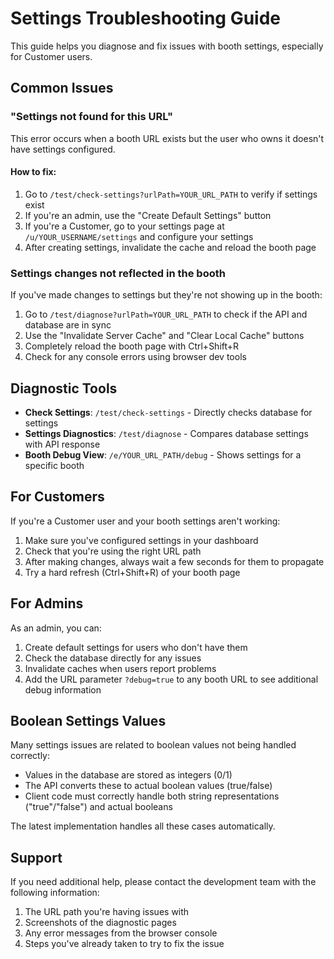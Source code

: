 # Settings Troubleshooting Guide

This guide helps you diagnose and fix issues with booth settings, especially for Customer users.

## Common Issues

### "Settings not found for this URL"

This error occurs when a booth URL exists but the user who owns it doesn't have settings configured.

#### How to fix:

1. Go to `/test/check-settings?urlPath=YOUR_URL_PATH` to verify if settings exist
2. If you're an admin, use the "Create Default Settings" button
3. If you're a Customer, go to your settings page at `/u/YOUR_USERNAME/settings` and configure your settings
4. After creating settings, invalidate the cache and reload the booth page

### Settings changes not reflected in the booth

If you've made changes to settings but they're not showing up in the booth:

1. Go to `/test/diagnose?urlPath=YOUR_URL_PATH` to check if the API and database are in sync
2. Use the "Invalidate Server Cache" and "Clear Local Cache" buttons
3. Completely reload the booth page with Ctrl+Shift+R
4. Check for any console errors using browser dev tools

## Diagnostic Tools

- **Check Settings**: `/test/check-settings` - Directly checks database for settings
- **Settings Diagnostics**: `/test/diagnose` - Compares database settings with API response
- **Booth Debug View**: `/e/YOUR_URL_PATH/debug` - Shows settings for a specific booth

## For Customers

If you're a Customer user and your booth settings aren't working:

1. Make sure you've configured settings in your dashboard
2. Check that you're using the right URL path
3. After making changes, always wait a few seconds for them to propagate
4. Try a hard refresh (Ctrl+Shift+R) of your booth page

## For Admins

As an admin, you can:

1. Create default settings for users who don't have them
2. Check the database directly for any issues
3. Invalidate caches when users report problems
4. Add the URL parameter `?debug=true` to any booth URL to see additional debug information

## Boolean Settings Values

Many settings issues are related to boolean values not being handled correctly:

- Values in the database are stored as integers (0/1)
- The API converts these to actual boolean values (true/false)
- Client code must correctly handle both string representations ("true"/"false") and actual booleans

The latest implementation handles all these cases automatically.

## Support

If you need additional help, please contact the development team with the following information:

1. The URL path you're having issues with
2. Screenshots of the diagnostic pages
3. Any error messages from the browser console
4. Steps you've already taken to try to fix the issue 